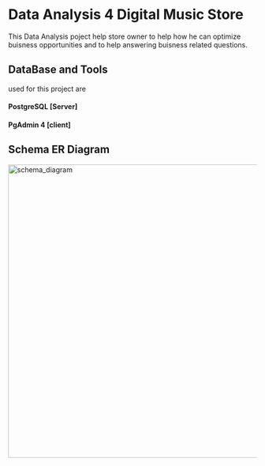 # Data Analysis 4 Digital Music Store
This Data Analysis poject help store owner to help how he can optimize buisness opportunities and to help answering buisness related questions.

## DataBase and Tools
   used for this project are
#### PostgreSQL [Server]
#### PgAdmin 4 [client]
## Schema ER Diagram
<img width="594" alt="schema_diagram" src="https://github.com/faarhaan786/1--SQL-Projects/assets/18239244/f981a20f-51b1-456e-9326-cc8fbdc57e4c">

